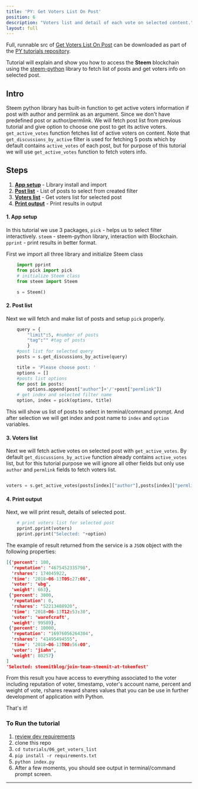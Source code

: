 ```yaml
---
title: 'PY: Get Voters List On Post'
position: 6
description: "Voters list and detail of each vote on selected content."
layout: full
---              
```

<span class="fa-pull-left top-of-tutorial-repo-link"><span class="first-word">Full</span>, runnable src of [Get Voters List On Post](https://github.com/steemit/devportal-tutorials-py/tree/master/tutorials/06_get_voters_list_on_post) can be downloaded as part of the [PY tutorials repository](https://github.com/steemit/devportal-tutorials-py).</span>
<br>



Tutorial will explain and show you how to access the **Steem** blockchain using the [steem-python](https://github.com/steemit/steem-python) library to fetch list of posts and get voters info on selected post.

## Intro

Steem python library has built-in function to get active voters information if post with author and permlink as an argument. Since we don't have predefined post or author/permlink. We will fetch post list from previous tutorial and give option to choose one post to get its active voters. `get_active_votes` function fetches list of active voters on content. Note that `get_discussions_by_active` filter is used for fetching 5 posts which by default contains `active_votes` of each post, but for purpose of this tutorial we will use `get_active_votes` function to fetch voters info.

## Steps

1.  [**App setup**](#app-setup) - Library install and import
1.  [**Post list**](#post-list) - List of posts to select from created filter 
1.  [**Voters list**](#voters-list) - Get voters list for selected post
1.  [**Print output**](#print-output) - Print results in output

#### 1. App setup <a name="app-setup"></a>

In this tutorial we use 3 packages, `pick` - helps us to select filter interactively. `steem` - steem-python library, interaction with Blockchain. `pprint` - print results in better format.

First we import all three library and initialize Steem class

```python
    import pprint
    from pick import pick
    # initialize Steem class
    from steem import Steem

    s = Steem()
```

#### 2. Post list <a name="post-list"></a>


Next we will fetch and make list of posts and setup `pick` properly.

```python
    query = {
        "limit":5, #number of posts
        "tag":"" #tag of posts
        }
    #post list for selected query
    posts = s.get_discussions_by_active(query)

    title = 'Please choose post: '
    options = []
    #posts list options
    for post in posts:
        options.append(post["author"]+'/'+post["permlink"])
    # get index and selected filter name
    option, index = pick(options, title)
```

This will show us list of posts to select in terminal/command prompt. And after selection we will get index and post name to `index` and `option` variables.

#### 3. Voters list <a name="voters-list"></a>

Next we will fetch active votes on selected post with `get_active_votes`. By default `get_discussions_by_active` function already contains `active_votes` list, but for this tutorial purpose we will ignore all other fields but only use `author` and `permlink` fields to fetch voters list.

```python

voters = s.get_active_votes(posts[index]["author"],posts[index]["permlink"])
```


#### 4. Print output <a name="print-output"></a>

Next, we will print result, details of selected post.

```python
    # print voters list for selected post
    pprint.pprint(voters)
    pprint.pprint("Selected: "+option)
```

The example of result returned from the service is a `JSON` object with the following properties:

```json
[{'percent': 100,
  'reputation': '4675452335798',
  'rshares': 174045922,
  'time': '2018-06-13T05:27:06',
  'voter': 'ubg',
  'weight': 663},
 {'percent': 3000,
  'reputation': 0,
  'rshares': '52213408920',
  'time': '2018-06-13T12:53:30',
  'voter': 'warofcraft',
  'weight': 99589},
 {'percent': 10000,
  'reputation': '16976056264304',
  'rshares': '41495494555',
  'time': '2018-06-13T08:56:00',
  'voter': 'jiahn',
  'weight': 80257}
]
'Selected: steemitblog/join-team-steemit-at-tokenfest'
```

From this result you have access to everything associated to the voter including reputation of voter, timestamp, voter's account name, percent and weight of vote, rshares reward shares values that you can be use in further development of application with Python.

That's it!

### To Run the tutorial

1.  [review dev requirements](getting_started)
1.  clone this repo
1.  `cd tutorials/06_get_voters_list`
1.  `pip install -r requirements.txt`
1.  `python index.py`
1.  After a few moments, you should see output in terminal/command prompt screen.



---
